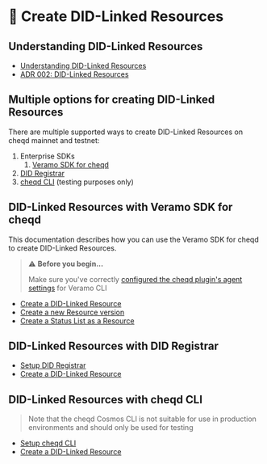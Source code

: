 # 🔗 Create DID-Linked Resources

## Understanding DID-Linked Resources

* [Understanding DID-Linked Resources](../../guides/did-linked-resources/README.md)
* [ADR 002: DID-Linked Resources](../../architecture/adr-list/adr-002-did-linked-resources.md)

## Multiple options for creating DID-Linked Resources

There are multiple supported ways to create DID-Linked Resources on cheqd mainnet and testnet:

1. Enterprise SDKs
   1. [Veramo SDK for cheqd](#did-linked-resources-with-veramo-sdk-for-cheqd)
2. [DID Registrar](#did-linked-resources-with-did-registrar)
3. [cheqd CLI](#did-linked-resources-with-cheqd-cli) (testing purposes only)

## DID-Linked Resources with Veramo SDK for cheqd

This documentation describes how you can use the Veramo SDK for cheqd to create DID-Linked Resources.

> ⚠️ **Before you begin...**
>
> Make sure you've correctly [configured the cheqd plugin's agent settings](../../guides/software-development-kits-sdks/veramo-sdk-for-cheqd/setup-cli.md) for Veramo CLI

* [Create a DID-Linked Resource](create-a-resource.md)
* [Create a new Resource version](create-a-new-resource-version.md)
* [Create a Status List as a Resource](../../guides/software-development-kits-sdks/veramo-sdk-for-cheqd/using-on-ledger-resources-to-support-statuslist2021.md)

## DID-Linked Resources with DID Registrar

* [Setup DID Registrar](../did-registrar/did-registrar-setup.md)
* [Create a DID-Linked Resource](../did-registrar/create-a-resource.md)

## DID-Linked Resources with cheqd CLI

> Note that the cheqd Cosmos CLI is not suitable for use in production environments and should only be used for testing

* [Setup cheqd CLI](../../advanced/developer-guide.md)
* [Create a DID-Linked Resource](../../advanced/cheqd-node-cli/create-resource.md)
